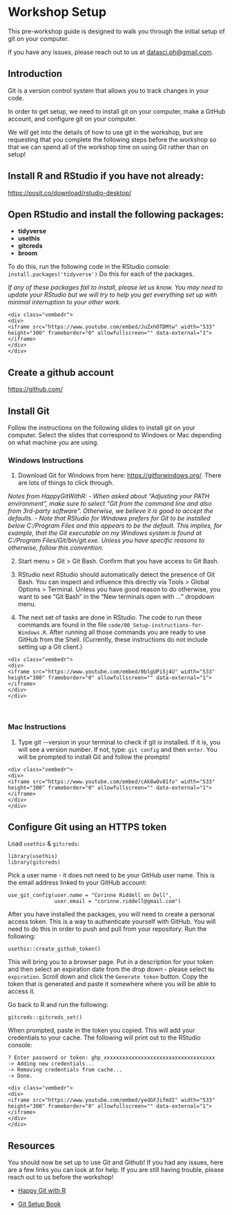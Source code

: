 # Workshop Setup



This pre-workshop guide is designed to walk you through the initial setup of git on your computer.  

If you have any issues, please reach out to us at datasci.ph@gmail.com.   

## Introduction

Git is a version control system that allows you to track changes in your code.  

In order to get setup, we need to install git on your computer, make a GitHub account, and configure git on your computer.  

We will get into the details of how to use git in the workshop, but are requesting that you complete the following steps before the workshop so that we can spend all of the workshop time on using Git rather than on setup!     

## Install R and RStudio if you have not already:
https://posit.co/download/rstudio-desktop/  

## Open RStudio and install the following packages:

- **tidyverse**
- **usethis**
- **gitcreds**
- **broom**

To do this, run the following code in the RStudio console:
`install.packages('tidyverse')` 
Do this for each of the packages. 

*If any of these packages fail to install, please let us know. You may need to update your RStudio but we will try to help you get everything set up with minimal interruption to your other work.*   



```{=html}
<div class="vembedr">
<div>
<iframe src="https://www.youtube.com/embed/JuZxhOTDMtw" width="533" height="300" frameborder="0" allowfullscreen="" data-external="1"></iframe>
</div>
</div>
```



## Create a github account
https://github.com/

## Install Git

Follow the instructions on the following slides to install git on your computer. Select the slides that correspond to Windows or Mac depending on what machine you are using.  

### Windows Instructions

1) Download Git for Windows from here: https://gitforwindows.org/. There are lots of things to click through. 

*Notes from HappyGitWithR:*
*- When asked about “Adjusting your PATH environment”, make sure to select “Git from the command line and also from 3rd-party software”. Otherwise, we believe it is good to accept the defaults.*
*- Note that RStudio for Windows prefers for Git to be installed below C:/Program Files and this appears to be the default. This implies, for example, that the Git executable on my Windows system is found at C:/Program Files/Git/bin/git.exe. Unless you have specific reasons to otherwise, follow this convention.*

2) Start menu > Git > Git Bash. Confirm that you have access to Git Bash.
 
3) RStudio next
RStudio should automatically detect the presence of Git Bash. You can inspect and influence this directly via Tools > Global Options > Terminal. Unless you have good reason to do otherwise, you want to see “Git Bash” in the “New terminals open with …” dropdown menu.

4) The next set of tasks are done in RStudio. The code to run these commands are found in the file `code/00_Setup-instructions-for-Windows.R`. After running all those commands you are ready to use GitHub from the Shell. (Currently, these instructions do not include setting up a Git client.)


```{=html}
<div class="vembedr">
<div>
<iframe src="https://www.youtube.com/embed/0blgUPi5j4U" width="533" height="300" frameborder="0" allowfullscreen="" data-external="1"></iframe>
</div>
</div>
```


<br> 

### Mac Instructions

1) Type git --version in your terminal to check if git is installed. If it is, you will see a version number. If not, type: 
`git config` and then `enter`. You will be prompted to install Git and follow the prompts! 


```{=html}
<div class="vembedr">
<div>
<iframe src="https://www.youtube.com/embed/cAk8wOv81fo" width="533" height="300" frameborder="0" allowfullscreen="" data-external="1"></iframe>
</div>
</div>
```


## Configure Git using an HTTPS token

Load `usethis` & `gitcreds`:  

```
library(usethis)
library(gitcreds)
```

Pick a user name - it does not need to be your GitHub user name. This is the email address linked to your GitHub account:  
```
use_git_config(user.name = "Corinne Riddell on Dell",
               user.email = "corinne.riddell@gmail.com")
```


After you have installed the packages, you will need to create a personal access token. This is a way to authenticate yourself with GitHub. You will need to do this in order to push and pull from your repository.  Run the following:   

`usethis::create_github_token()`   

This will bring you to a browser page. Put in a description for your token and then select an expiration date from the drop down - please select `No expiration`. Scroll down and click the `Generate token` button. Copy the token that is generated and paste it somewhere where you will be able to access it. 

Go back to R and run the following:  

`gitcreds::gitcreds_set()`  
  
When prompted, paste in the token you copied. This will add your credentials to your cache. The following will print out to the RStudio console:    

```
? Enter password or token: ghp_xxxxxxxxxxxxxxxxxxxxxxxxxxxxxxxxxxxx  
-> Adding new credentials...
-> Removing credentials from cache...
-> Done.
```  



```{=html}
<div class="vembedr">
<div>
<iframe src="https://www.youtube.com/embed/yedGFJifmdI" width="533" height="300" frameborder="0" allowfullscreen="" data-external="1"></iframe>
</div>
</div>
```


## Resources

You should now be set up to use Git and Github! If you had any issues, here are a few links you can look at for help. If you are still having trouble, please reach out to us before the workshop!  

- [Happy Git with R](https://happygitwithr.com/)  

- [Git Setup Book](https://git-scm.com/book/en/v2/Getting-Started-About-Version-ControlLinks)
